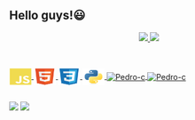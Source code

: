 ## Hello guys!😃

<div align="center">
  <a href="https://github.com/PedroHBLB">
  <img height="180em" src="https://github-readme-stats.vercel.app/api?username=PedroHBLB&show_icons=true&theme=tokyonight&include_all_commits=true&count_private=true"/>
  <img height="180em" src="https://github-readme-stats.vercel.app/api/top-langs/?username=PedroHBLB&layout=compact&langs_count=7&theme=tokyonight"/>
</div>

   ##
<div style="display: inline_block"><br>
  <img align="center" alt="Rafa-Js" height="30" width="40" src="https://raw.githubusercontent.com/devicons/devicon/master/icons/javascript/javascript-plain.svg">
  <img align="center" alt="Rafa-HTML" height="30" width="40" src="https://raw.githubusercontent.com/devicons/devicon/master/icons/html5/html5-original.svg">
  <img align="center" alt="Rafa-CSS" height="30" width="40" src="https://raw.githubusercontent.com/devicons/devicon/master/icons/css3/css3-original.svg">
  <img align="center" alt="Rafa-Python" height="30" width="40" src="https://raw.githubusercontent.com/devicons/devicon/master/icons/python/python-original.svg">
  <img align="center" alt="Pedro-c" height= "30" width="40" src="https://cdn.jsdelivr.net/gh/devicons/devicon/icons/c/c-original.svg" />
  <img align="center" alt="Pedro-c" height= "30" width="40" src="https://cdn.jsdelivr.net/gh/devicons/devicon/icons/java/java-original.svg" />
  
   ##
 
<div>
  <a href = "mailto:pedrobrhl2003@gmail.com"><img src="https://img.shields.io/badge/Gmail-D14836?style=for-the-badge&logo=gmail&logoColor=white"></a>
  <a href="https://www.linkedin.com/in/pedro-henrique-b-l-barbieri-956296200/" target="_blank"><img src="https://img.shields.io/badge/-LinkedIn-%230077B5?style=for-the-badge&logo=linkedin&logoColor=white" target="_blank"></a>
</div>

